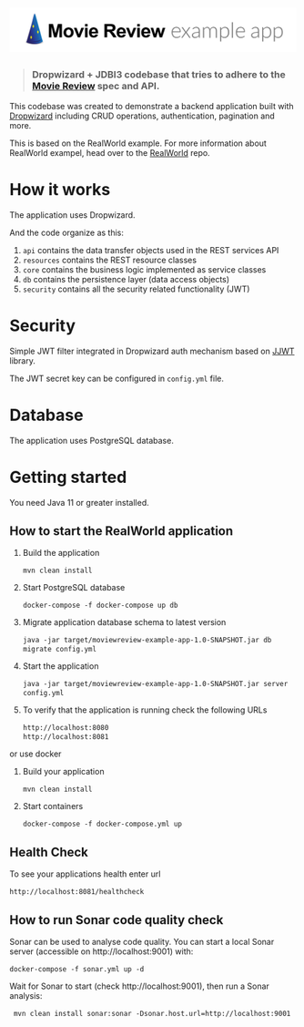 # ![Moview Review Example App using Java 11 and Dropwizard](logo.png)

> ### Dropwizard + JDBI3 codebase that tries to adhere to the [Movie Review](https://github.com/gothinkster/realworld-example-apps) spec and API.

This codebase was created to demonstrate a backend application built with [Dropwizard](https://www.dropwizard.io) including CRUD operations, authentication, pagination and more.

This is based on the RealWorld example.  For more information about RealWorld exampel, head over to the [RealWorld](https://github.com/gothinkster/realworld) repo.

# How it works

The application uses Dropwizard.

And the code organize as this:

1. `api` contains the data transfer objects used in the REST services API
2. `resources` contains the REST resource classes
3. `core` contains the business logic implemented as service classes
4. `db` contains the persistence layer (data access objects)
5. `security` contains all the security related functionality (JWT)

# Security

Simple JWT filter integrated in Dropwizard auth mechanism based on [JJWT](https://github.com/jwtk/jjwt) library.

The JWT secret key can be configured in `config.yml` file.

# Database

The application uses PostgreSQL database.

# Getting started

You need Java 11 or greater installed.

How to start the RealWorld application
---

1. Build the application
    ```
    mvn clean install
    ```
2. Start PostgreSQL database 
    ```
    docker-compose -f docker-compose up db
    ```
3. Migrate application database schema to latest version 
    ```
    java -jar target/moviewreview-example-app-1.0-SNAPSHOT.jar db migrate config.yml
    ```
4. Start the application 
    ```
    java -jar target/moviewreview-example-app-1.0-SNAPSHOT.jar server config.yml
    ```
5. To verify that the application is running check the following URLs 
    ```
    http://localhost:8080 
    http://localhost:8081
    ```

or use docker 

1. Build your application
    ```
    mvn clean install
    ```
2. Start containers 
    ```
    docker-compose -f docker-compose.yml up
    ```

Health Check
---

To see your applications health enter url 
```
http://localhost:8081/healthcheck
```

How to run Sonar code quality check
---

Sonar can be used to analyse code quality. You can start a local Sonar server (accessible on http://localhost:9001) with:

```
docker-compose -f sonar.yml up -d
```

Wait for Sonar to start (check http://localhost:9001), then run a Sonar analysis:

```
 mvn clean install sonar:sonar -Dsonar.host.url=http://localhost:9001
```
